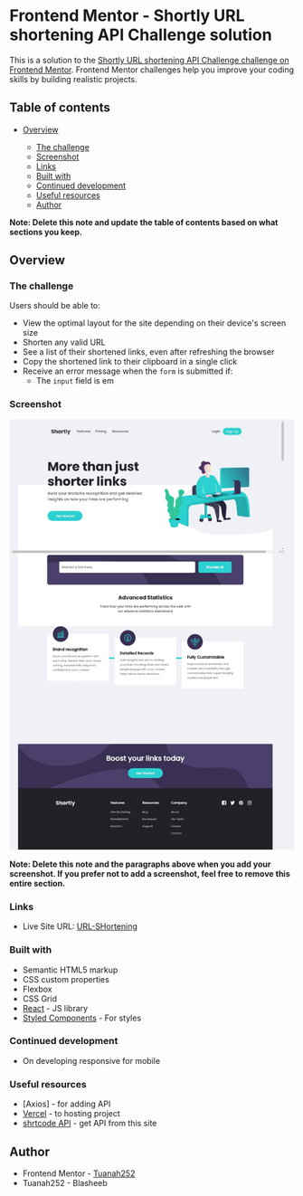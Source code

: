 # Frontend Mentor - Shortly URL shortening API Challenge solution

This is a solution to the [Shortly URL shortening API Challenge challenge on Frontend Mentor](https://www.frontendmentor.io/challenges/url-shortening-api-landing-page-2ce3ob-G). Frontend Mentor challenges help you improve your coding skills by building realistic projects.

## Table of contents

-   [Overview](#overview)

    -   [The challenge](#the-challenge)
    -   [Screenshot](#screenshot)
    -   [Links](#links)
    -   [Built with](#built-with)
    -   [Continued development](#continued-development)
    -   [Useful resources](#useful-resources)
    -   [Author](#author)

**Note: Delete this note and update the table of contents based on what sections you keep.**

## Overview

### The challenge

Users should be able to:

-   View the optimal layout for the site depending on their device's screen size
-   Shorten any valid URL
-   See a list of their shortened links, even after refreshing the browser
-   Copy the shortened link to their clipboard in a single click
-   Receive an error message when the `form` is submitted if:
    -   The `input` field is em

### Screenshot

![](./src/images/Web%20capture_1-10-2022_182321_short-link-github-io.vercel.app.jpeg)

**Note: Delete this note and the paragraphs above when you add your screenshot. If you prefer not to add a screenshot, feel free to remove this entire section.**

### Links

-   Live Site URL: [URL-SHortening](http://linkshortening.great-site.net/)

### Built with

-   Semantic HTML5 markup
-   CSS custom properties
-   Flexbox
-   CSS Grid
-   [React](https://reactjs.org/) - JS library
-   [Styled Components](https://coreui.io/react/) - For styles

### Continued development

-   On developing responsive for mobile

### Useful resources

-   [Axios] - for adding API
-   [Vercel](https://vercel.com/) - to hosting project
-   [shrtcode API](https://app.shrtco.de/) - get API from this site

## Author

-   Frontend Mentor - [Tuanah252](https://www.frontendmentor.io/profile/tuanah252)
-   Tuanah252 - Blasheeb
